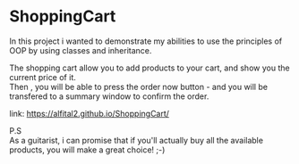 # ShoppingCart

In this project i wanted to demonstrate my abilities to use the principles of OOP by using classes and inheritance. <br>

The shopping cart allow you to add products to your cart, and show you the current price of it.<br>
Then , you will be able to press the order now button - and you will be transfered to a summary window to confirm the order.<br>

link: https://alfital2.github.io/ShoppingCart/

P.S<br>
As a guitarist, i can promise that if you'll actually buy all the available products, you will make a great choice! ;-)
